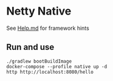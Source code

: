 # Netty Native
See [Help.md](HELP.md) for framework hints

## Run and use
```shell
./gradlew bootBuildImage
docker-compose --profile native up -d
http http://localhost:8080/hello
```
